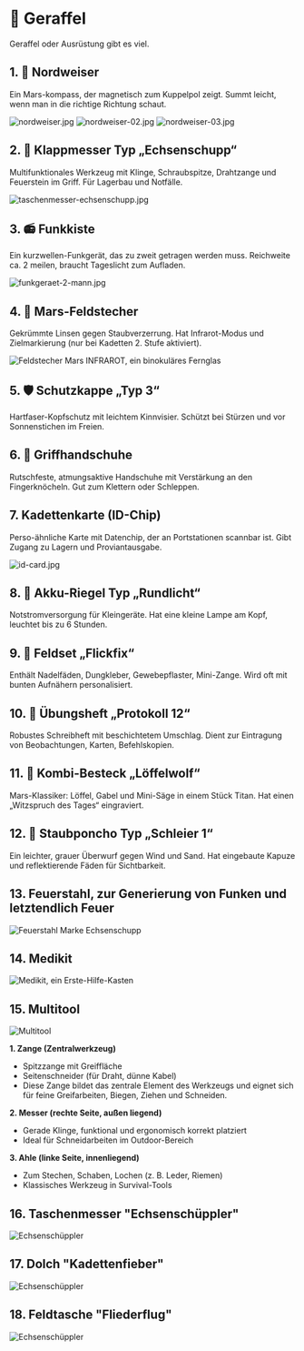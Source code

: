 # 🎒 Geraffel

Geraffel oder Ausrüstung gibt es viel.

## 1. 🧭 Nordweiser

Ein Mars-kompass, der magnetisch zum Kuppelpol zeigt. Summt leicht, wenn man in die richtige Richtung schaut.

![nordweiser.jpg](../images/geraffel/nordweiser.jpg) ![nordweiser-02.jpg](../images/geraffel/nordweiser-02.jpg) ![nordweiser-03.jpg](../images/geraffel/nordweiser-03.jpg)

## 2. 🔪 Klappmesser Typ „Echsenschupp“

Multifunktionales Werkzeug mit Klinge, Schraubspitze, Drahtzange und Feuerstein im Griff. Für Lagerbau und Notfälle.

![taschenmesser-echsenschupp.jpg](../images/geraffel/taschenmesser-echsenschupp.jpg)

## 3. 📻 Funkkiste

Ein kurzwellen-Funkgerät, das zu zweit getragen werden muss. Reichweite ca. 2 meilen, braucht Tageslicht zum Aufladen.

![funkgeraet-2-mann.jpg](../images/geraffel/funkgeraet-2-mann.jpg)

## 4. 🔭 Mars-Feldstecher

Gekrümmte Linsen gegen Staubverzerrung. Hat Infrarot-Modus und Zielmarkierung (nur bei Kadetten 2. Stufe aktiviert).

![Feldstecher Mars INFRAROT, ein binokuläres Fernglas](../images/geraffel/feldstecher-mars-infrarot.jpg)

## 5. 🛡️ Schutzkappe „Typ 3“

Hartfaser-Kopfschutz mit leichtem Kinnvisier. Schützt bei Stürzen und vor Sonnenstichen im Freien.

## 6. 🧤 Griffhandschuhe

Rutschfeste, atmungsaktive Handschuhe mit Verstärkung an den Fingerknöcheln. Gut zum Klettern oder Schleppen.

## 7. Kadettenkarte (ID-Chip)

Perso-ähnliche Karte mit Datenchip, der an Portstationen scannbar ist. Gibt Zugang zu Lagern und Proviantausgabe.

![id-card.jpg](../images/geraffel/id-card.jpg)

## 8. 🔋 Akku-Riegel Typ „Rundlicht“

Notstromversorgung für Kleingeräte. Hat eine kleine Lampe am Kopf, leuchtet bis zu 6 Stunden.

## 9. 🧵 Feldset „Flickfix“

Enthält Nadelfäden, Dungkleber, Gewebepflaster, Mini-Zange. Wird oft mit bunten Aufnähern personalisiert.

## 10. 📒 Übungsheft „Protokoll 12“

Robustes Schreibheft mit beschichtetem Umschlag. Dient zur Eintragung von Beobachtungen, Karten, Befehlskopien.

## 11. 🥄 Kombi-Besteck „Löffelwolf“

Mars-Klassiker: Löffel, Gabel und Mini-Säge in einem Stück Titan. Hat einen „Witzspruch des Tages“ eingraviert.

## 12. 🥼 Staubponcho Typ „Schleier 1“

Ein leichter, grauer Überwurf gegen Wind und Sand. Hat eingebaute Kapuze und reflektierende Fäden für Sichtbarkeit.

## 13. Feuerstahl, zur Generierung von Funken und letztendlich Feuer

![Feuerstahl Marke Echsenschupp](../images/geraffel/feuerstahl-marke-echsenschupp.jpg)

## 14. Medikit

![Medikit, ein Erste-Hilfe-Kasten](../images/technologie/medizin/medikit-03.jpg)

## 15. Multitool

![Multitool](../images/geraffel/multitool.jpg)

**1. Zange (Zentralwerkzeug)**

* Spitzzange mit Greiffläche
* Seitenschneider (für Draht, dünne Kabel)
* Diese Zange bildet das zentrale Element des Werkzeugs und eignet sich für feine Greifarbeiten, Biegen, Ziehen und Schneiden.

**2. Messer (rechte Seite, außen liegend)**

* Gerade Klinge, funktional und ergonomisch korrekt platziert
* Ideal für Schneidarbeiten im Outdoor-Bereich

**3. Ahle (linke Seite, innenliegend)**

* Zum Stechen, Schaben, Lochen (z. B. Leder, Riemen)
* Klassisches Werkzeug in Survival-Tools

## 16. Taschenmesser "Echsenschüppler"

![Echsenschüppler](../images/geraffel/echsenschueppler.jpg)

## 17. Dolch "Kadettenfieber"

![Echsenschüppler](../images/geraffel/dolch-kadettenfieber.jpg)

## 18. Feldtasche "Fliederflug"

![Echsenschüppler](../images/geraffel/feldtasche-flieder-flug.jpg)
